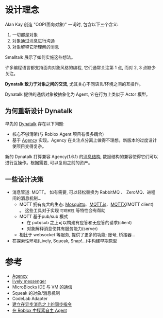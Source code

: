 # 设计理念

Alan Kay 创造 "OOP(面向对象)" 一词时, 包含以下三个含义: 

1. 一切都是对象
2. 对象通过消息进行沟通
3. 对象解释它所理解的消息

Smalltalk 展示了如何实施这些想法。

许多编程语言都支持面向对象风格的编程, 它们通常关注第 1 点, 而对 2, 3 点缺少关注。 

**Dynatalk 致力于对象之间的交流**, 尤其关心不同语言/环境之间的互操作。

Dynatalk 提供的通信对象被抽象化为 Agent,  它在行为上类似于 Actor 模型。

## 为何重新设计 Dynatalk

早先的 [Dynatalk](https://github.com/dynalab-live/DynaTalk) 存在以下问题:

-   核心不够清晰(与 Roblox Agent 项目有很多耦合)
-   基于 [Agency](https://github.com/operand/agency) 实现。Agency 在关注点分离上做得不理想。新版本的过度设计使项目变得复杂。

新的 Dynatalk 打算兼容 Agency(1.6.1) 的[消息结构](./消息结构.md), 数据结构的兼容使得它们可以进行互操作。根据需要, 可以复用之前的资产。

## 一些设计决策

-   消息管道: MQTT。 如有需要, 可以轻松替换为 RabbitMQ 、 ZeroMQ、进程间的消息机制...
    -   MQTT 拥有庞大的生态: [Mosquitto](https://mosquitto.org/)、[MQTT.js](https://github.com/mqttjs/MQTT.js)、[MQTTX](https://mqttx.app)(MQTT client) 。 这些工具对于实现 `可观察性` 等特性会有帮助
    -   MQTT 基于pub/sub 模式
        -   在 pub/sub 之上可以构建有应答和无应答的请求(client)
        -   对象解释消息使其有服务能力(server)
    -   相比于 websocket 等服务, 提供了更多的功能: 账号, 桥接器...
-   在探索性环境(Lively, Squeak, Snap!...)中构建早期原型

# 参考
-   [Agency](https://createwith.agency/)
-   [lively messenger](https://github.com/LivelyKernel/lively.lang/blob/0.7.9/doc/messenger.md#messenger)
-   MicroBlocks IDE 与 VM 的通信
-   Squeak 的对象/消息机制
-   CodeLab Adapter
-   [建立在异步消息之上的同步指令](https://wwj718.github.io/post/%E7%BC%96%E7%A8%8B/async-msg-sync-cmd/)
-   [在 Roblox 中探索自主 Agent](https://wwj718.github.io/post/%E7%BC%96%E7%A8%8B/autonomous-agent-in-roblox/)
